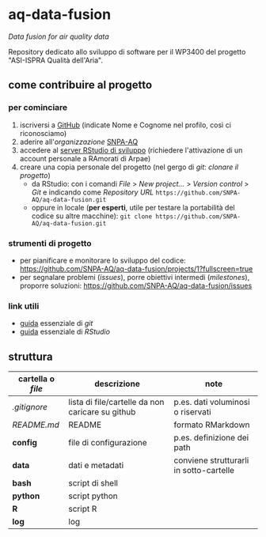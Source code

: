 # aq-data-fusion
_Data fusion for air quality data_

Repository dedicato allo sviluppo di software per il WP3400 del progetto "ASI-ISPRA Qualità dell'Aria".

## come contribuire al progetto

### per cominciare
1. iscriversi a [GitHub](http://github.com) (indicate Nome e Cognome nel profilo, così ci riconosciamo)
1. aderire all'_organizzazione_ [SNPA-AQ](https://github.com/SNPA-AQ)
1. accedere al [server RStudio di sviluppo](https://rdati.arpae.it/) (richiedere l'attivazione di un account personale a RAmorati di Arpae)
1. creare una copia personale del progetto (nel gergo di _git_: _clonare il progetto_)
    * da RStudio: con i comandi _File_ > _New project..._ > _Version control_ > _Git_ e indicando come _Repository URL_ `https://github.com/SNPA-AQ/aq-data-fusion.git`
    * oppure in locale (__per esperti__, utile per testare la portabilità del codice su altre macchine): `git clone https://github.com/SNPA-AQ/aq-data-fusion.git`
 
### strumenti di progetto
* per pianificare e monitorare lo sviluppo del codice: https://github.com/SNPA-AQ/aq-data-fusion/projects/1?fullscreen=true
* per segnalare problemi (_issues_), porre obiettivi intermedi (_milestones_), proporre soluzioni: https://github.com/SNPA-AQ/aq-data-fusion/issues
  
### link utili
* [guida](https://services.github.com/on-demand/downloads/github-git-cheat-sheet.pdf) essenziale di _git_
* [guida](https://github.com/rstudio/cheatsheets/raw/master/rstudio-ide.pdf) essenziale di _RStudio_

## struttura

| __cartella__ o _file_ | descrizione | note |
|-----------------------|-------------|------|
| _.gitignore_| lista di file/cartelle da non caricare su github | p.es. dati voluminosi o riservati |
| _README.md_ | README  | formato RMarkdown |
| __config__ | file di configurazione| p.es. definizione dei path|
| __data__ | dati e metadati| conviene strutturarli in sotto-cartelle |
| __bash__   |script di shell|  |
| __python__ |script python  |  |
| __R__      |script R       |  |
| __log__ | log |  |
